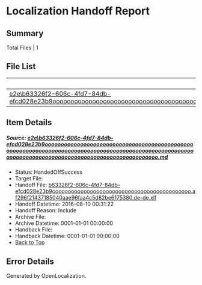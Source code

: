 # <a name='report-top'></a> Localization Handoff Report

## Summary
 Total Files | 1

## File List
 Source File | Status | Details 
 ----------- | ------ | ------- 
 [e2e\b63326f2-606c-4fd7-84db-efcd028e23b9ooooooooooooooooooooooooooooooooooooooooooooooooooooooooooooooooooooooooooooooooooooooooooooooooooooooooooooooooooooooooooooooooooooooooooooooooooooooo.md](https://github.com/OpenLocalizationTestOrg/oltest/blob/8602ab97eeb9e285582114311209060b04583860/e2e/b63326f2-606c-4fd7-84db-efcd028e23b9ooooooooooooooooooooooooooooooooooooooooooooooooooooooooooooooooooooooooooooooooooooooooooooooooooooooooooooooooooooooooooooooooooooooooooooooooooooooo.md) | HandedOffSuccess | [Details](#2a6bd39634f1b443cf7beac7cc14b275b821e4cd2)

## Item Details
##### <a name='2a6bd39634f1b443cf7beac7cc14b275b821e4cd2'></a> Source: [e2e\b63326f2-606c-4fd7-84db-efcd028e23b9ooooooooooooooooooooooooooooooooooooooooooooooooooooooooooooooooooooooooooooooooooooooooooooooooooooooooooooooooooooooooooooooooooooooooooooooooooooooo.md](https://github.com/OpenLocalizationTestOrg/oltest/blob/8602ab97eeb9e285582114311209060b04583860/e2e/b63326f2-606c-4fd7-84db-efcd028e23b9ooooooooooooooooooooooooooooooooooooooooooooooooooooooooooooooooooooooooooooooooooooooooooooooooooooooooooooooooooooooooooooooooooooooooooooooooooooooo.md)
* Status: HandedOffSuccess
* Target File: 
* Handoff File: [b63326f2-606c-4fd7-84db-efcd028e23b9oooooooooooooooooooooooooooooooooooooooooooo.af296f21437185040aae96faa4c5d82be6175380.de-de.xlf](https://github.com/OpenLocalizationTestOrg/olhandoff-e2e/blob/fae7f95649b488f71daa3e4b11e4c5c7c2009395/ol-handoff/OpenLocalizationTestOrg/ol-test-dede/ci/ht/b63326f2-606c-4fd7-84db-efcd028e23b9oooooooooooooooooooooooooooooooooooooooooooo.af296f21437185040aae96faa4c5d82be6175380.de-de.xlf)
* Handoff Datetime: 2016-08-10 00:31:22
* Handoff Reason: Include
* Archive File: 
* Archive Datetime: 0001-01-01 00:00:00
* Handback File: 
* Handback Datetime: 0001-01-01 00:00:00
* [Back to Top](#report-top)


## Error Details

Generated by OpenLocalization.
